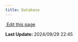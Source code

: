 ```yaml
---
title: Database
---
```

<script setup>
    import IndexContent from "./structure.md"
</script>

<IndexContent />

<section class="lesli-documentation-footer">
    <p><a target="blank" href="https://github.com/LesliTech/Lesli/tree/master/docs/database/index.md"><i class="ri-external-link-fill"></i>&nbsp;Edit this page</a><p/>
    <p><b>Last Update: </b>2024/09/29 22:45</p>
</section>

<!-- This code was automatically generated -->
<!-- to update this docs please run rake docs:build -->

